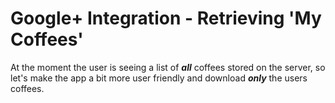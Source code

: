 # Google+ Integration - Retrieving 'My Coffees'


At the moment the user is seeing a list of **_all_** coffees stored on the server, so let's make the app a bit more user friendly and download **_only_** the users coffees.
